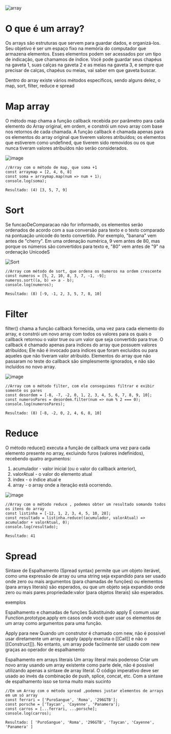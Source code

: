 ![array](https://github.com/user-attachments/assets/a60f6abc-6db9-4f2f-abee-dad49215f345)

# O que é um array?

Os arrays são estruturas que servem para guardar dados, e organizá-los. Seu objetivo é ser um espaço fixo na memória do computador que armazena elementos. Esses elementos podem ser acessados por um tipo de indicação, que chamamos de índice. Você pode guardar seus chapéus na gaveta 1, suas calças na gaveta 2 e as meias na gaveta 3, e sempre que precisar de calças, chapéus ou meias, vai saber em que gaveta buscar.

Dentro do array existe vários métodos específicos, sendo alguns delez, o map, sort, filter, reduce e spread


# Map array

O método map chama a função callback recebida por parâmetro para cada elemento do Array original, em ordem, e constrói um novo array com base nos retornos de cada chamada. A função callback é chamada apenas para os elementos do array original que tiverem valores atribuídos; os elementos que estiverem como undefined, que tiverem sido removidos ou os que nunca tiveram valores atribuídos não serão considerados.

![image](https://github.com/user-attachments/assets/c18ffcfb-b95f-4812-b560-b0ac1617d43d)


```
//Array com o método de map, que soma +1
const arraymap = [2, 4, 6, 8]
const soma = arraymap.map(num => num + 1);
console.log(soma);

Resultado: (4) [3, 5, 7, 9]
```


# Sort

Se funcaoDeComparacao não for informado, os elementos serão ordenados de acordo com a sua conversão para texto e o texto comparado na pontuação unicode do texto convertido. Por exemplo, "banana" vem antes de "cherry". Em uma ordenação numérica, 9 vem antes de 80, mas porque os números são convertidos para texto e, "80" vem antes de "9" na ordenação UnicodeS

![Sort](https://github.com/user-attachments/assets/d26f5c02-579d-4e77-8a52-8012aa1dfb2b)

```
//Array com método de sort, que ordena os numeros na ordem crescente
const numeros = [5, 2, 10, 8, 3, 7, -1, -9];
numeros.sort((a, b) => a - b);
console.log(numeros);

Resultado: (8) [-9, -1, 2, 3, 5, 7, 8, 10]
```


# Filter

filter() chama a função callback fornecida, uma vez para cada elemento do array, e constrói um novo array com todos os valores para os quais o callback retornou o valor true ou um valor que seja convertido para true. O callback é chamado apenas para índices do array que possuem valores atribuídos; Ele não é invocado para índices que foram excluídos ou para aqueles que não tiveram valor atribuído. Elementos do array que não passaram no teste do callback são simplesmente ignorados, e não são incluídos no novo array.

![image](https://github.com/user-attachments/assets/b66a62b4-7bb7-4f14-b49e-ea345724623c)


```
//Array com o método filter, com ele conseguimos filtrar e exibir somente os pares
const desordem = [-8, -7, -2, 0, 1, 2, 3, 4, 5, 6, 7, 8, 9, 10];
const numerosPares = desordem.filter(num => num % 2 === 0);
console.log(numerosPares);

Resultado: (8) [-8, -2, 0, 2, 4, 6, 8, 10]
```


# Reduce

O método reduce() executa a função de callback uma vez para cada elemento presente no array, excluindo furos (valores indefinidos), recebendo quatro argumentos:

1. acumulador - valor inicial (ou o valor do callback anterior),
2. valorAtual - o valor do elemento atual
3. index - o índice atual e
4. array - o array onde a iteração está ocorrendo.

![image](https://github.com/user-attachments/assets/2be70e2c-b0e9-47eb-a712-2e20325a948b)


```
//Array com o método reduce , podemos obter um resultado somando todos os itens do array
const listinha = [-12, 1, 2, 3, 4, 5, 10, 28];
const resultado = listinha.reduce((acumulador, valorAtual) => acumulador + valorAtual, 0);
console.log(resultado);

Resultado: 41
```


# Spread

Sintaxe de Espalhamento (Spread syntax) permite que um objeto iterável, como uma expressão de array ou uma string seja expandido para ser usado onde zero ou mais argumentos (para chamadas de funções) ou elementos (para arrays literais) são esperados, ou que um objeto seja expandido onde zero ou mais pares propriedade:valor (para objetos literais) são esperados.

exemplos

Espalhamento e chamadas de funções
Substituindo apply
É comum usar Function.prototype.apply em casos onde você quer usar os elementos de um array como argumentos para uma função.

Apply para new
Quando um construtor é chamado com new, não é possivel usar diretamente um array e apply (apply executa o [[Call]] e não o [[Construct]]). No entanto, um array pode facilmente ser usado com new graças ao operador de espalhamento

Espalhamento em arrays literais
Um array literal mais poderoso
Criar um novo array usando um array existente como parte dele, não é possível utilizando apenas a sintaxe de array literal. O código imperativo deve ser usado ao invés da combinação de push, splice, concat, etc. Com a sintaxe de espalhamento isso se torna muito mais sucinto

```
//Em um Array com o método spread ,podemos justar elementos de arrays em um só array
const ferrari = ['PuroSangue', 'Roma', '296GTB'];
const porsche = ['Taycan', 'Cayenne', 'Panamera'];
const carros = [...ferrari, ...porsche];
console.log(carros);

Resultado: [ 'PuroSangue', 'Roma', '296GTB', 'Taycan', 'Cayenne', 'Panamera' ]
```
